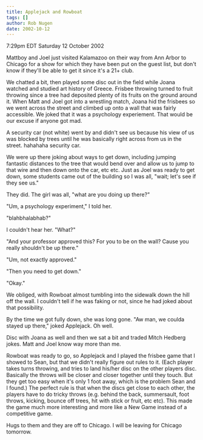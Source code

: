 ```yaml
---
title: Applejack and Rowboat
tags: []
author: Rob Nugen
date: 2002-10-12
---
```


<p class=date>7:29pm EDT Saturday 12 October 2002</p>

<p>Mattboy and Joel just visited Kalamazoo on their way from Ann Arbor
to Chicago for a show for which they have been put on the guest list,
but don't know if they'll be able to get it since it's a 21+ club.</p>

<p>We chatted a bit, then played some disc out in the field while
Joana watched and studied art history of Greece.  Frisbee throwing
turned to fruit throwing since a tree had deposited plenty of its
fruits on the ground around it.  When Matt and Joel got into a
wrestling match, Joana hid the frisbees so we went across the street
and climbed up onto a wall that was fairly accessible.  We joked that
it was a psychology experiement.  That would be our excuse if anyone
got mad.</p>

<p>A security car (not white) went by and didn't see us because his
view of us was blocked by trees until he was basically right across
from us in the street.  hahahaha security car.</p>

<p>We were up there joking about ways to get down, including jumping
fantastic distances to the tree that would bend over and allow us to
jump to that wire and then down onto the car, etc etc.  Just as Joel
was ready to get down, some students came out of the building so I was
all, "wait; let's see if they see us."</p>

<p>They did.  The girl was all, "what are you doing up there?"</p>

<p>"Um, a psychology experiment," I told her.</p>

<p>"blahbhalabhab?"</p>

<p>I couldn't hear her.  "What?"</p>

<p>"And your professor approved this?  For you to be on the wall?
Cause you really shouldn't be up there."</p>

<p>"Um, not exactly approved."</p>

<p>"Then you need to get down."</p>

<p>"Okay."</p>

<p>We obliged, with Rowboat almost tumbling into the sidewalk down the
hill off the wall.  I couldn't tell if he was faking or not, since he
had joked about that possibility.</p>

<p>By the time we got fully down, she was long gone.  "Aw man, we
coulda stayed up there," joked Applejack.   Oh well.</p>

<p>Disc with Joana as well and then we sat a bit and traded Mitch
Hedberg jokes.  Matt and Joel know way more than me.</p>

<p>Rowboat was ready to go, so Applejack and I played the frisbee game
that I showed to Sean, but that we didn't really figure out rules to
it.  (Each player takes turns throwing, and tries to land his/her disc
on the other players disc.  Basically the throws will be closer and
closer together until they touch.  But they get too easy when it's
only 1 foot away, which is the problem Sean and I found.)  The perfect
rule is that when the discs get close to each other, the players have
to do tricky throws (e.g. behind the back, summersault, foot throws,
kicking, bounce off trees, hit with stick or fruit, etc etc).  This
made the game much more interesting and more like a New Game instead
of a competitive game.</p>

<p>Hugs to them and they are off to Chicago.  I will be leaving for
Chicago tomorrow.</p>

